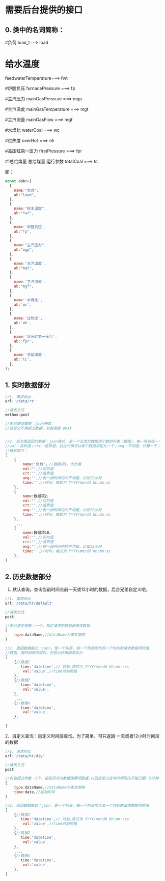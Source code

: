 # 需要后台提供的接口
## 0. 类中的名词简称：
#负荷
load_1===> load

# 给水温度
feedwaterTemperature===> fwt

#炉膛负压
furnacePressure ===> fp

#主汽压力
mainGasPressure ===> mgp

#主汽温度
mainGasTemperature ===> mgt

#主汽流量
mainGasFlow ===> mgf

#水煤比
waterCoal ===> wc

#过热度
overHot ===> oh

#高压缸第一压力
firstPressure ===> fpr

#1总给煤量    总给煤量    运行参数
totalCoal ===>  tc



即：

```js
const abbr=[
  {
    name:"负荷",
    ab:"load",
  },
  {
    name:"给水温度",
    ab:"fwt",
  },
  {
    name:'炉膛负压',
    ab:"fp",
  },
  {
    name:"主汽压力",
    ab:"mgp",
  },
  {
    name:'主汽温度',
    ab:"mgt",
  },
  {
    name:'主汽流量',
    ab:"mgf",
  },
  {
    name:'水煤比',
    ab:'wc',
  },
  {
    name:'过热度',
    ab:'oh',
  },
  {
    name:'高压缸第一压力',
    ab:'fpr',
  },
  {
    name:'总给煤量',
    ab:'tc',
  },
];
```



## 1. 实时数据部分

```js
//1. 请求地址
url:'/data/rt'

//请求方式
method:post

//前台提交数据：json格式
//该部分不用提交数据，前台直接 post 


//2. 后台需返回的数据：json格式，是一个长度为数据项个数的列表（数组），每一项对应一个数据项，如load,mgp等
//val：实时值；crt：临界值，后台兄弟可以每个数据项定义一个；avg：平均值，计算一下；time：转换下格式，具体在下面
//格式如下：
[
    {
        name:'负载'，//数据项1，为负载
        val:'',//实时值
        crt:'',//临界值
        avg:'',//前一段时间内的平均值，比如12小时
        time:'',//时间，格式为 YYYY/mm/dd hh:mm:ss
    },
    {
        name:数据项2，
        val:'',//实时值
        crt:'',//临界值
        avg:'',//前一段时间内的平均值，比如12小时
        time:'',//时间，格式为 YYYY/mm/dd hh:mm:ss
    },
    ...,
    {
        name:数据项10，
        val:'',//实时值
        crt:'',//临界值
        avg:'',//前一段时间内的平均值，比如12小时
        time:'',//时间，格式为 YYYY/mm/dd hh:mm:ss
    },
]

```



## 2. 历史数据部分

1. 默认查询，查询当前时间点前一天或12小时的数据，后台兄弟自定义吧。

```js
//1. 请求地址
url:'/data/ht/default'

//请求方式
post

//前台提交参数：一个，指定请求的数据是哪项数据
{
    type:dataName,//dataName为英文简称
}

//2. 返回数据格式：json，是一个列表，每一个列表项代表一个时刻的请求数据项的值
//数据，按时间顺序排列，在前台好用图表显示
[
    {//数据1
       time:'datetime',// 时刻,格式为 YYYY/mm/dd hh:mm::ss
        val:'value',//time时刻的值
    },
    {//数据2
       time:'datetime',
        val:'value',
    },
    ...,
    {//数据n
       time:'datetime',
        val:'value',
    },
    
]
```



2、自定义查询：自定义时间段查询。为了简单，可只返回 一天或者12小时时间段的数据

```js
//1. 请求地址
url:'/data/ht/diy'

//请求方式
post

//前台提交参数：2个，指定请求的数据是哪项数据,以及自定义查询时间段的开始日期，5分钟一条数据，一天共288条，半天144条，返回一天的数据简单点，前台直接让选日期。
{
    type:dataName,//dataName为英文简称
    time:date,//起始时间
}

//2. 返回数据格式：json，是一个列表，每一个列表项代表一个时刻的请求数据项的值
[
    {//数据1
       time:'datetime',// 时刻,格式为 YYYY/mm/dd hh:mm::ss
        val:'value',//time时刻的值
    },
    {//数据2
       time:'datetime',
        val:'value',
    },
    ...,
    {//数据n
       time:'datetime',
        val:'value',
    },
]
```

